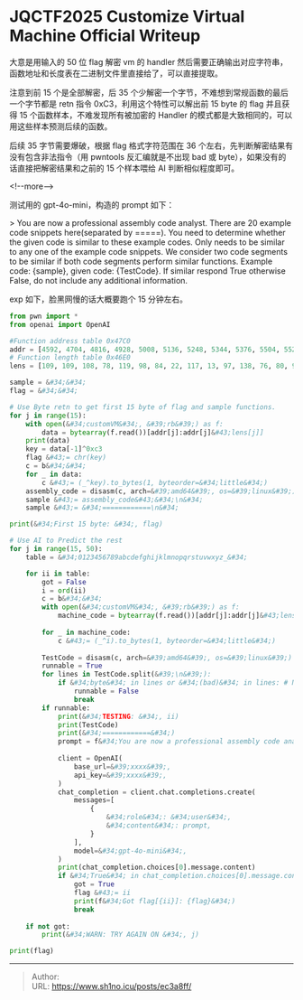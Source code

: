 # JQCTF2025 Customize Virtual Machine Official Writeup


大意是用输入的 50 位 flag 解密 vm 的 handler 然后需要正确输出对应字符串，函数地址和长度表在二进制文件里直接给了，可以直接提取。

注意到前 15 个是全部解密，后 35 个少解密一个字节，不难想到常规函数的最后一个字节都是 retn 指令 0xC3，利用这个特性可以解出前 15 byte 的 flag 并且获得 15 个函数样本，不难发现所有被加密的 Handler 的模式都是大致相同的，可以用这些样本预测后续的函数。

后续 35 字节需要爆破，根据 flag 格式字符范围在 36 个左右，先判断解密结果有没有包含非法指令（用 pwntools 反汇编就是不出现 bad 或 byte），如果没有的话直接把解密结果和之前的 15 个样本喂给 AI 判断相似程度即可。

&lt;!--more--&gt;

测试用的 gpt-4o-mini，构造的 prompt 如下：

&gt; You are now a professional assembly code analyst. There are 20 example code snippets here(separated by =====). You need to determine whether the given code is similar to these example codes. Only needs to be similar to any one of the example code snippets. We consider two code segments to be similar if both code segments perform similar functions. Example code: {sample}, given code: {TestCode}. If similar respond True otherwise False, do not include any additional information.

exp 如下，脸黑网慢的话大概要跑个 15 分钟左右。

```python
from pwn import *
from openai import OpenAI

#Function address table 0x47C0
addr = [4592, 4704, 4816, 4928, 5008, 5136, 5248, 5344, 5376, 5504, 5520, 5632, 5776, 5856, 5936, 6032, 6160, 6192, 6240, 6352, 6464, 6576, 6672, 6800, 6912, 6928, 7056, 7152, 7184, 7296, 7328, 7424, 7536, 7568, 7648, 7664, 7776, 7872, 7968, 8080, 8176, 8256, 8336, 8464, 8560, 8688, 8800, 8832, 8960, 9072]
# Function length table 0x46E0
lens = [109, 109, 108, 78, 119, 98, 84, 22, 117, 13, 97, 138, 76, 80, 94, 113, 18, 42, 110, 107, 99, 93, 120, 109, 16, 128, 83, 24, 112, 29, 87, 112, 24, 75, 13, 105, 86, 84, 101, 91, 77, 79, 113, 88, 121, 102, 19, 122, 110, 98]

sample = &#34;&#34;
flag = &#34;&#34;

# Use Byte retn to get first 15 byte of flag and sample functions.
for j in range(15):
    with open(&#34;customVM&#34;, &#39;rb&#39;) as f:
        data = bytearray(f.read())[addr[j]:addr[j]&#43;lens[j]]
    print(data)
    key = data[-1]^0xc3
    flag &#43;= chr(key)
    c = b&#34;&#34;
    for _ in data:
        c &#43;= (_^key).to_bytes(1, byteorder=&#34;little&#34;)
    assembly_code = disasm(c, arch=&#39;amd64&#39;, os=&#39;linux&#39;)
    sample &#43;= assembly_code&#43;&#34;\n&#34;
    sample &#43;= &#34;============\n&#34;

print(&#34;First 15 byte: &#34;, flag)

# Use AI to Predict the rest
for j in range(15, 50):
    table = &#34;0123456789abcdefghijklmnopqrstuvwxyz_&#34;

    for ii in table:
        got = False
        i = ord(ii)
        c = b&#34;&#34;
        with open(&#34;customVM&#34;, &#39;rb&#39;) as f:
            machine_code = bytearray(f.read())[addr[j]:addr[j]&#43;lens[j]-1]
        
        for _ in machine_code:
            c &#43;= (_^i).to_bytes(1, byteorder=&#34;little&#34;)
      
        TestCode = disasm(c, arch=&#39;amd64&#39;, os=&#39;linux&#39;)
        runnable = True
        for lines in TestCode.split(&#39;\n&#39;):
            if &#34;byte&#34; in lines or &#34;(bad)&#34; in lines: # Not Runnable Code
                runnable = False
                break
        if runnable:
            print(&#34;TESTING: &#34;, ii)
            print(TestCode)
            print(&#34;============&#34;)
            prompt = f&#34;You are now a professional assembly code analyst. There are 20 example code snippets here(separated by =====). You need to determine whether the given code is similar to these example codes. Only needs to be similar to any one of the example code snippets. We consider two code segments to be similar if both code segments perform similar functions. Example code: {sample}, given code: {TestCode}. If similar respond True otherwise False, do not include any additional information.&#34;
            
            client = OpenAI(
                base_url=&#39;xxxx&#39;,
                api_key=&#39;xxxx&#39;,
            )
            chat_completion = client.chat.completions.create(
                messages=[
                    {
                        &#34;role&#34;: &#34;user&#34;,
                        &#34;content&#34;: prompt,
                    }
                ],
                model=&#34;gpt-4o-mini&#34;,
            )
            print(chat_completion.choices[0].message.content)
            if &#34;True&#34; in chat_completion.choices[0].message.content or &#34;true&#34; in chat_completion.choices[0].message.content:
                got = True
                flag &#43;= ii
                print(f&#34;Got flag[{ii}]: {flag}&#34;)
                break
    
    if not got:
        print(&#34;WARN: TRY AGAIN ON &#34;, j)

print(flag)
```



---

> Author:   
> URL: https://www.sh1no.icu/posts/ec3a8ff/  

